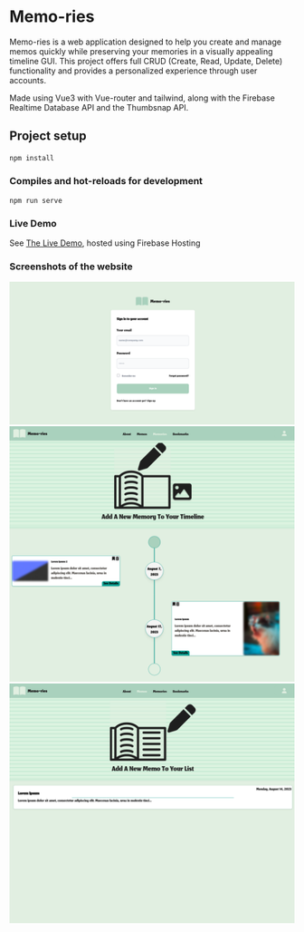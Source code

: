 # Memo-ries

Memo-ries is a web application designed to help you create and manage memos quickly while preserving your memories in a visually appealing timeline GUI. This project offers full CRUD (Create, Read, Update, Delete) functionality and provides a personalized experience through user accounts.

Made using Vue3 with Vue-router and tailwind, along with the Firebase Realtime Database API and the Thumbsnap API.

## Project setup
```
npm install
```

### Compiles and hot-reloads for development
```
npm run serve
```

### Live Demo
See [The Live Demo](https://memo-ries-cc96c.web.app/#/), hosted using Firebase Hosting

### Screenshots of the website

![Login Page](https://github.com/ImmortalBoi/memo-ries/blob/master/readme/login.png?raw=true)
![Memories Page](https://github.com/ImmortalBoi/memo-ries/blob/master/readme/Memories.png?raw=true)
![Memo Page](https://github.com/ImmortalBoi/memo-ries/blob/master/readme/Memos.png?raw=true)